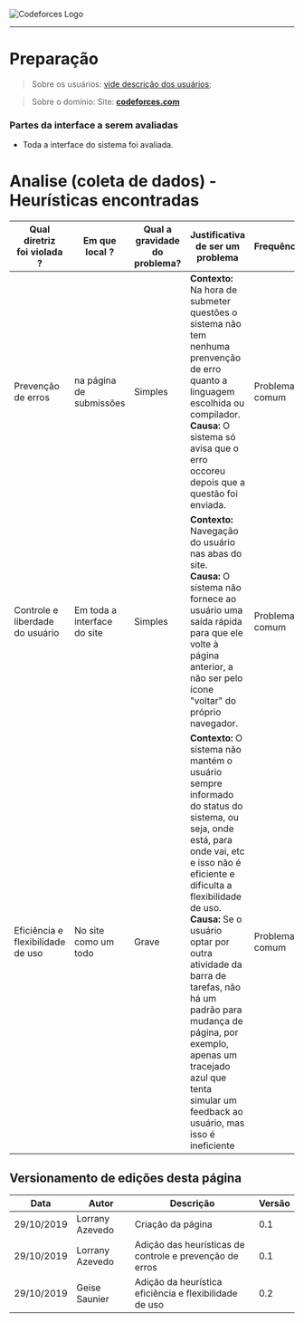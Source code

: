 <span style="margin-left: 0%; padding-top: 3%;">![Codeforces Logo](../../../images/codeforces.png)</span>

***
# Preparação

> Sobre os usuários: 
[vide descrição dos usuários](../../../../contexto_de_uso/analise_de_usuario/#perfil-do-usuario-do-codeforces);

> Sobre o domínio:
Site: [**codeforces.com**](http://codeforces.com)

### Partes da interface a serem avaliadas 

- Toda a interface do sistema foi avaliada.

# Analise (coleta de dados) - Heurísticas encontradas

| Qual diretriz </br> foi violada ? | Em que local ? | Qual a gravidade do problema? | Justificativa de ser um problema| Frequência | Impacto | Persistência | Página avaliada | Ideias</br> de soluções | 
|-----|-----|-----|-----|-----|-----|-----|-----|-----|
| Prevenção de erros | na página de submissões | Simples | **Contexto:** Na hora de submeter questões o sistema não tem nenhuma prenvenção de erro quanto a linguagem escolhida ou compilador. </br>**Causa:** O sistema só avisa que o erro occoreu depois que a questão foi enviada. | Problema comum | O usuário pode ser prejudicado por enviar uma questão errada perdendo pontos no contest. | Ocorre várias vezes | Submição de questão | O sistema pode apresentar um aviso de erro sempre que indentificar um arquivo com uma extensão diferente da do compilador selecionado. |
| Controle e liberdade do usuário | Em toda a interface do site | Simples | **Contexto:** Navegação do usuário nas abas do site.</br>**Causa:** O sistema não fornece ao usuário uma saída rápida para que ele volte à página anterior, a não ser pelo ícone "voltar" do próprio navegador. | Problema comum | O usuário consegue superar o problema com certa rapidez | Ocorre várias vezes | Todas | Acrescentar ícones nos botões de ação.| 
|  Eficiência e flexibilidade de uso | No site como um todo | Grave | **Contexto:** O sistema não mantém o usuário sempre informado do status do sistema, ou seja, onde está, para onde vai, etc e isso não é eficiente e dificulta a flexibilidade de uso. </br> **Causa:** Se o usuário optar por outra atividade da barra de tarefas, não há um padrão para mudança de página, por exemplo, apenas um tracejado azul que tenta simular um feedback ao usuário, mas isso é ineficiente |  Problema comum | O usuário apresenta dificuldade ao navegar pela plataforma e não consegue contornar esse problema com facilidade. |  Ocorre com frequência | Todas |  O sistema poderia apresentar um indicador para a visibilidade do sistema, mostrando o status do usuário na plataforma e uma descrição sobre o mesmo. 

## Versionamento de edições desta página
| Data | Autor | Descrição | Versão |
|------|-------|-----------|--------|
| 29/10/2019 | Lorrany Azevedo | Criação da página | 0.1 |
| 29/10/2019 | Lorrany Azevedo | Adição das heurísticas de controle e prevenção de erros | 0.1 |
| 29/10/2019 | Geise Saunier | Adição da heurística eficiência e flexibilidade de uso |  0.2 |